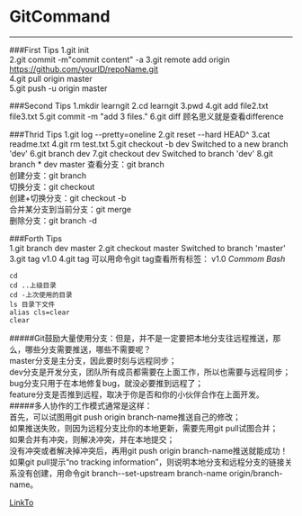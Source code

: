 # GitCommand
---
###First Tips
      1.git init  
      2.git commit -m"commit content" -a 
      3.git remote add origin https://github.com/yourID/repoName.git  
      4.git pull origin master  
      5.git push -u origin master 
 
 
###Second Tips
      1.mkdir learngit
      2.cd learngit
      3.pwd
      4.git add file2.txt file3.txt
      5.git commit -m "add 3 files."
      6.git diff  顾名思义就是查看difference

###Thrid Tips
      1.git log --pretty=oneline
      2.git reset --hard HEAD^
      3.cat readme.txt
      4.git rm test.txt
      5.git checkout -b dev  Switched to a new branch 'dev'
      6.git branch dev
      7.git checkout dev  Switched to branch 'dev'
      8.git branch
        * dev
          master
        查看分支：git branch  
        创建分支：git branch <name>  
        切换分支：git checkout <name>  
        创建+切换分支：git checkout -b <name>  
        合并某分支到当前分支：git merge <name>  
        删除分支：git branch -d <name> 
        
###Forth Tips  
      1.git branch
      	dev
        master
      2.git checkout master
      	Switched to branch 'master'
      3.git tag v1.0
      4.git tag 可以用命令git tag查看所有标签：
      	v1.0
*Commom Bash*

	cd
	cd ..上级目录
	cd -上次使用的目录
	ls 目录下文件
	alias cls=clear
	clear	
#####Git鼓励大量使用分支：但是，并不是一定要把本地分支往远程推送，那么，哪些分支需要推送，哪些不需要呢？  
        master分支是主分支，因此要时刻与远程同步；  
        dev分支是开发分支，团队所有成员都需要在上面工作，所以也需要与远程同步；  
        bug分支只用于在本地修复bug，就没必要推到远程了；  
        feature分支是否推到远程，取决于你是否和你的小伙伴合作在上面开发。  
#####多人协作的工作模式通常是这样：  
        首先，可以试图用git push origin branch-name推送自己的修改；  
        如果推送失败，则因为远程分支比你的本地更新，需要先用git pull试图合并；  
        如果合并有冲突，则解决冲突，并在本地提交；  
        没有冲突或者解决掉冲突后，再用git push origin branch-name推送就能成功！ 
        如果git pull提示“no tracking information”，则说明本地分支和远程分支的链接关系没有创建，用命令git branch--set-upstream branch-name origin/branch-name。
        
[LinkTo](http://www.liaoxuefeng.com/wiki/0013739516305929606dd18361248578c67b8067c8c017b000/00137602359178794d966923e5c4134bc8bf98dfb03aea3000)
